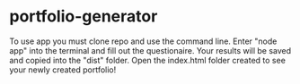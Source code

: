 # portfolio-generator

To use app you must clone repo and use the command line. Enter "node app" into the terminal and fill out the questionaire. Your results will be saved and copied into the "dist" folder. Open the index.html folder created to see your newly created portfolio!
